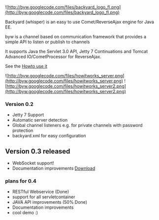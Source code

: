 ![http://byw.googlecode.com/files/backyard_logo_fl.png](http://byw.googlecode.com/files/backyard_logo_fl.png)

Backyard (whisper) is an easy to use  Comet/ReverseAjax  engine for Java EE.




byw is a channel based on communication framework that provides a simple API to  listen or publish to channels

It supports Java the Servlet 3.0 API, Jetty 7 Continuations and Tomcat Advanced IO/CometProcessor for ReverseAjax.



See the [Howto use it](http://code.google.com/p/byw/wiki/Howto)


![http://byw.googlecode.com/files/howitworks_server.png](http://byw.googlecode.com/files/howitworks_server.png)
![http://byw.googlecode.com/files/howitworks_server2.png](http://byw.googlecode.com/files/howitworks_server2.png)


### Version 0.2 ###
  * Jetty 7 Support
  * Automatic server detection
  * Global channel listeners e.g. for private channels with password protection
  * backyard.xml for easy configuration

## Version 0.3 released ##
  * WebSocket support!
  * Documentation improvements
[Download](http://code.google.com/p/byw/downloads/detail?name=backyard0.3.zip&can=2&q=)


### plans for 0.4 ###
  * RESTful Webservice (Done)
  * support for all servletcontainer
  * JAVA API improvements (50% Done)
  * Documentation improvements
  * cool demo :)

